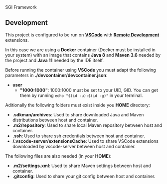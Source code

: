SGI Framework

## Development

This project is configured to be run on **[VSCode](https://code.visualstudio.com/)** with **[Remote Development](https://code.visualstudio.com/docs/remote/remote-overview)** extensions.

In this case we are using a **Docker** container (Docker must be installed in your system) with an image that contains **Java 8** and **Maven 3.6** needed by the project and **Java 11** needed by the IDE itself.

Before running the container using **VSCode** you must adapt the following parameters in **./devcontainer/devcontainer.json**:
*  **user**
    *  **"1000:1000"**: 1000:1000 must be set to your UID, GID.  You can get them by running  `echo "$(id -u):$(id -g)"` in your terminal.

Aditionally the following folders must exist inside you **HOME** directory:
* **.sdkman/archives**: Used to share downloaded Java and Maven distributions between host and container.
* **.m2/repository**: Used to share local Maven repository between host and container.
* **.ssh**: Used to share ssh credentials between host and container.
* **/.vscode-server/extensionsCache**: Used to share VSCode extensions downloaded by vscode-server between host and container.

The following files are also needed (in your **HOME**):
* **.m2/settings.xml**: Used to share Maven settings between host and container.
* **.gitconfig**: Used to share your git config between host and container.
